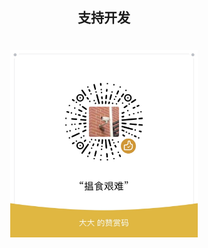 <h2 style="text-align:center;">支持开发</h2>

<div style="text-align:center; padding-top: 20px;">
<img src="/support.jpg" width=300>
</div>
